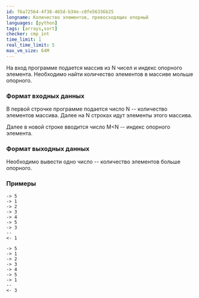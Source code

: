 ```yaml
---
id: f6a72564-4f38-465d-b34e-c0fe56336b25
longname: Количество элементов, превосходящих опорный
languages: [python]
tags: [arrays,sort]
checker: cmp_int
time_limit: 1
real_time_limit: 5
max_vm_size: 64M
---
```


На вход программе подается массив из N чисел и индекс опорного элемента. Необходимо найти количество элементов в массиве мольше опорного.

### Формат входных данных

В первой строчке программе подается число N -- количество элементов массива. Далее на N строках идут элементы этого массива.

Далее в новой строке вводится число M<N -- индекс опорного элемента.

### Формат выходных данных

Необходимо вывести одно число -- количество элементов больше опорного.

### Примеры

```
-> 5
-> 1
-> 2
-> 3
-> 4
-> 5
-> 3
--
<- 1
```

```
-> 5
-> 1
-> 2
-> 3
-> 4
-> 5
-> 1
--
<- 3
```
